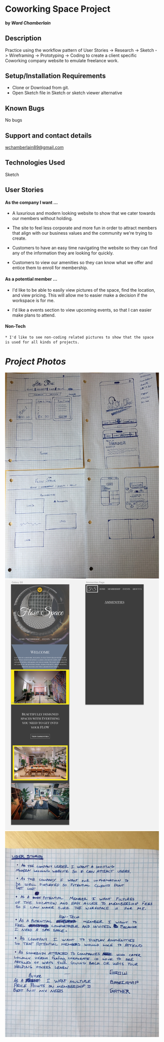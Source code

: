 # Coworking Space Project

#### by _**Ward Chamberlain**_

## Description
  Practice using the workflow pattern of User Stories -> Research -> Sketch -> Wireframing -> Prototyping -> Coding to create a client specific Coworking company website to emulate freelance work.

## Setup/Installation Requirements

* Clone or Download from git.
* Open Sketch file in Sketch or sketch viewer alternative

## Known Bugs

No bugs

## Support and contact details

wchamberlain89@gmail.com

## Technologies Used

Sketch

## User Stories


#### As the company I want ...
  * A luxurious and modern looking website to show that we cater towards our
  members without holding.

  * The site to feel less corporate and more fun in order to attract members
  that align with our business values and the community we're trying to create.

  * Customers to have an easy time navigating the website so they can find any
  of the information they are looking for quickly.

  * Customers to view our amenities so they can know what we offer and entice them to enroll for membership.

#### As a potential member ...
  * I'd like to be able to easily view pictures of the space, find the location,
  and view pricing. This will allow me to easier make a decision if the workspace
  is for me.

  * I'd like a events section to view upcoming events, so that I can easier make plans to attend.

  #### Non-Tech
    * I'd like to see non-coding related pictures to show that the space is used for all kinds of projects.

# _Project Photos_
![alt text](sketches.jpg)
![alt text](sketch-wireframe.png)
![alt text](user-stories.jpg)
